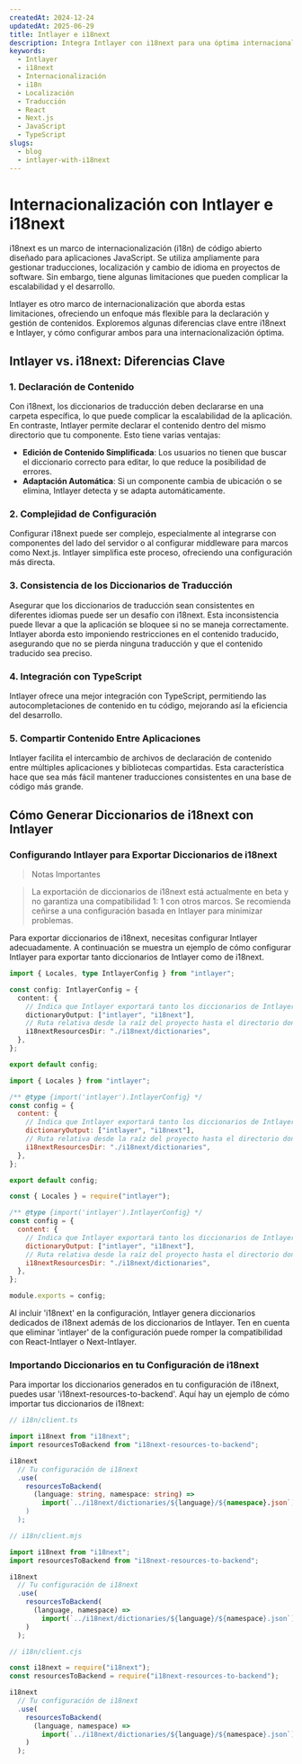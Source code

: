 ```yaml
---
createdAt: 2024-12-24
updatedAt: 2025-06-29
title: Intlayer e i18next
description: Integra Intlayer con i18next para una óptima internacionalización. Compara los dos frameworks y aprende cómo configurarlos juntos.
keywords:
  - Intlayer
  - i18next
  - Internacionalización
  - i18n
  - Localización
  - Traducción
  - React
  - Next.js
  - JavaScript
  - TypeScript
slugs:
  - blog
  - intlayer-with-i18next
---
```


# Internacionalización con Intlayer e i18next

i18next es un marco de internacionalización (i18n) de código abierto diseñado para aplicaciones JavaScript. Se utiliza ampliamente para gestionar traducciones, localización y cambio de idioma en proyectos de software. Sin embargo, tiene algunas limitaciones que pueden complicar la escalabilidad y el desarrollo.

Intlayer es otro marco de internacionalización que aborda estas limitaciones, ofreciendo un enfoque más flexible para la declaración y gestión de contenidos. Exploremos algunas diferencias clave entre i18next e Intlayer, y cómo configurar ambos para una internacionalización óptima.

## Intlayer vs. i18next: Diferencias Clave

### 1. Declaración de Contenido

Con i18next, los diccionarios de traducción deben declararse en una carpeta específica, lo que puede complicar la escalabilidad de la aplicación. En contraste, Intlayer permite declarar el contenido dentro del mismo directorio que tu componente. Esto tiene varias ventajas:

- **Edición de Contenido Simplificada**: Los usuarios no tienen que buscar el diccionario correcto para editar, lo que reduce la posibilidad de errores.
- **Adaptación Automática**: Si un componente cambia de ubicación o se elimina, Intlayer detecta y se adapta automáticamente.

### 2. Complejidad de Configuración

Configurar i18next puede ser complejo, especialmente al integrarse con componentes del lado del servidor o al configurar middleware para marcos como Next.js. Intlayer simplifica este proceso, ofreciendo una configuración más directa.

### 3. Consistencia de los Diccionarios de Traducción

Asegurar que los diccionarios de traducción sean consistentes en diferentes idiomas puede ser un desafío con i18next. Esta inconsistencia puede llevar a que la aplicación se bloquee si no se maneja correctamente. Intlayer aborda esto imponiendo restricciones en el contenido traducido, asegurando que no se pierda ninguna traducción y que el contenido traducido sea preciso.

### 4. Integración con TypeScript

Intlayer ofrece una mejor integración con TypeScript, permitiendo las autocompletaciones de contenido en tu código, mejorando así la eficiencia del desarrollo.

### 5. Compartir Contenido Entre Aplicaciones

Intlayer facilita el intercambio de archivos de declaración de contenido entre múltiples aplicaciones y bibliotecas compartidas. Esta característica hace que sea más fácil mantener traducciones consistentes en una base de código más grande.

## Cómo Generar Diccionarios de i18next con Intlayer

### Configurando Intlayer para Exportar Diccionarios de i18next

> Notas Importantes

> La exportación de diccionarios de i18next está actualmente en beta y no garantiza una compatibilidad 1: 1 con otros marcos. Se recomienda ceñirse a una configuración basada en Intlayer para minimizar problemas.

Para exportar diccionarios de i18next, necesitas configurar Intlayer adecuadamente. A continuación se muestra un ejemplo de cómo configurar Intlayer para exportar tanto diccionarios de Intlayer como de i18next.

```typescript fileName="intlayer.config.ts" codeFormat="typescript"
import { Locales, type IntlayerConfig } from "intlayer";

const config: IntlayerConfig = {
  content: {
    // Indica que Intlayer exportará tanto los diccionarios de Intlayer como de i18next
    dictionaryOutput: ["intlayer", "i18next"],
    // Ruta relativa desde la raíz del proyecto hasta el directorio donde se exportarán los diccionarios de i18n
    i18nextResourcesDir: "./i18next/dictionaries",
  },
};

export default config;
```

```javascript fileName="intlayer.config.mjs" codeFormat="esm"
import { Locales } from "intlayer";

/** @type {import('intlayer').IntlayerConfig} */
const config = {
  content: {
    // Indica que Intlayer exportará tanto los diccionarios de Intlayer como de i18next
    dictionaryOutput: ["intlayer", "i18next"],
    // Ruta relativa desde la raíz del proyecto hasta el directorio donde se exportarán los diccionarios de i18n
    i18nextResourcesDir: "./i18next/dictionaries",
  },
};

export default config;
```

```javascript fileName="intlayer.config.cjs" codeFormat="commonjs"
const { Locales } = require("intlayer");

/** @type {import('intlayer').IntlayerConfig} */
const config = {
  content: {
    // Indica que Intlayer exportará tanto los diccionarios de Intlayer como de i18next
    dictionaryOutput: ["intlayer", "i18next"],
    // Ruta relativa desde la raíz del proyecto hasta el directorio donde se exportarán los diccionarios de i18n
    i18nextResourcesDir: "./i18next/dictionaries",
  },
};

module.exports = config;
```

Al incluir 'i18next' en la configuración, Intlayer genera diccionarios dedicados de i18next además de los diccionarios de Intlayer. Ten en cuenta que eliminar 'intlayer' de la configuración puede romper la compatibilidad con React-Intlayer o Next-Intlayer.

### Importando Diccionarios en tu Configuración de i18next

Para importar los diccionarios generados en tu configuración de i18next, puedes usar 'i18next-resources-to-backend'. Aquí hay un ejemplo de cómo importar tus diccionarios de i18next:

```typescript fileName="i18n/client.ts" codeFormat="typescript"
// i18n/client.ts

import i18next from "i18next";
import resourcesToBackend from "i18next-resources-to-backend";

i18next
  // Tu configuración de i18next
  .use(
    resourcesToBackend(
      (language: string, namespace: string) =>
        import(`../i18next/dictionaries/${language}/${namespace}.json`)
    )
  );
```

```javascript fileName="i18n/client.mjs" codeFormat="esm"
// i18n/client.mjs

import i18next from "i18next";
import resourcesToBackend from "i18next-resources-to-backend";

i18next
  // Tu configuración de i18next
  .use(
    resourcesToBackend(
      (language, namespace) =>
        import(`../i18next/dictionaries/${language}/${namespace}.json`)
    )
  );
```

```javascript fileName="i18n/client.cjs" codeFormat="commonjs"
// i18n/client.cjs

const i18next = require("i18next");
const resourcesToBackend = require("i18next-resources-to-backend");

i18next
  // Tu configuración de i18next
  .use(
    resourcesToBackend(
      (language, namespace) =>
        import(`../i18next/dictionaries/${language}/${namespace}.json`)
    )
  );
```
